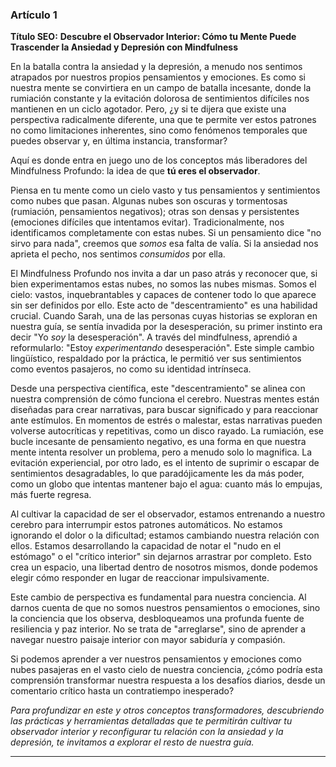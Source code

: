 ### Artículo 1
**Título SEO:** **Descubre el Observador Interior: Cómo tu Mente Puede Trascender la Ansiedad y Depresión con Mindfulness**



En la batalla contra la ansiedad y la depresión, a menudo nos sentimos atrapados por nuestros propios pensamientos y emociones. Es como si nuestra mente se convirtiera en un campo de batalla incesante, donde la rumiación constante y la evitación dolorosa de sentimientos difíciles nos mantienen en un ciclo agotador. Pero, ¿y si te dijera que existe una perspectiva radicalmente diferente, una que te permite ver estos patrones no como limitaciones inherentes, sino como fenómenos temporales que puedes observar y, en última instancia, transformar?

Aquí es donde entra en juego uno de los conceptos más liberadores del Mindfulness Profundo: la idea de que **tú eres el observador**.

Piensa en tu mente como un cielo vasto y tus pensamientos y sentimientos como nubes que pasan. Algunas nubes son oscuras y tormentosas (rumiación, pensamientos negativos); otras son densas y persistentes (emociones difíciles que intentamos evitar). Tradicionalmente, nos identificamos completamente con estas nubes. Si un pensamiento dice "no sirvo para nada", creemos que *somos* esa falta de valía. Si la ansiedad nos aprieta el pecho, nos sentimos *consumidos* por ella.

El Mindfulness Profundo nos invita a dar un paso atrás y reconocer que, si bien experimentamos estas nubes, no somos las nubes mismas. Somos el cielo: vastos, inquebrantables y capaces de contener todo lo que aparece sin ser definidos por ello. Este acto de "descentramiento" es una habilidad crucial. Cuando Sarah, una de las personas cuyas historias se exploran en nuestra guía, se sentía invadida por la desesperación, su primer instinto era decir "Yo *soy* la desesperación". A través del mindfulness, aprendió a reformularlo: "Estoy *experimentando* desesperación". Este simple cambio lingüístico, respaldado por la práctica, le permitió ver sus sentimientos como eventos pasajeros, no como su identidad intrínseca.

Desde una perspectiva científica, este "descentramiento" se alinea con nuestra comprensión de cómo funciona el cerebro. Nuestras mentes están diseñadas para crear narrativas, para buscar significado y para reaccionar ante estímulos. En momentos de estrés o malestar, estas narrativas pueden volverse autocríticas y repetitivas, como un disco rayado. La rumiación, ese bucle incesante de pensamiento negativo, es una forma en que nuestra mente intenta resolver un problema, pero a menudo solo lo magnifica. La evitación experiencial, por otro lado, es el intento de suprimir o escapar de sentimientos desagradables, lo que paradójicamente les da más poder, como un globo que intentas mantener bajo el agua: cuanto más lo empujas, más fuerte regresa.

Al cultivar la capacidad de ser el observador, estamos entrenando a nuestro cerebro para interrumpir estos patrones automáticos. No estamos ignorando el dolor o la dificultad; estamos cambiando nuestra relación con ellos. Estamos desarrollando la capacidad de notar el "nudo en el estómago" o el "crítico interior" sin dejarnos arrastrar por completo. Esto crea un espacio, una libertad dentro de nosotros mismos, donde podemos elegir cómo responder en lugar de reaccionar impulsivamente.

Este cambio de perspectiva es fundamental para nuestra conciencia. Al darnos cuenta de que no somos nuestros pensamientos o emociones, sino la conciencia que los observa, desbloqueamos una profunda fuente de resiliencia y paz interior. No se trata de "arreglarse", sino de aprender a navegar nuestro paisaje interior con mayor sabiduría y compasión.

Si podemos aprender a ver nuestros pensamientos y emociones como nubes pasajeras en el vasto cielo de nuestra conciencia, ¿cómo podría esta comprensión transformar nuestra respuesta a los desafíos diarios, desde un comentario crítico hasta un contratiempo inesperado?

*Para profundizar en este y otros conceptos transformadores, descubriendo las prácticas y herramientas detalladas que te permitirán cultivar tu observador interior y reconfigurar tu relación con la ansiedad y la depresión, te invitamos a explorar el resto de nuestra guía.*

---